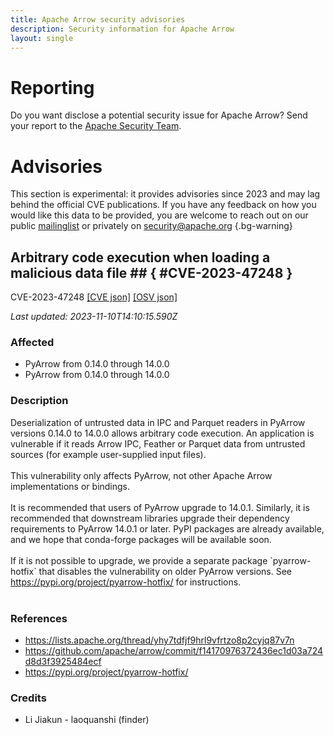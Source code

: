 ```yaml
---
title: Apache Arrow security advisories
description: Security information for Apache Arrow
layout: single
---
```


# Reporting

Do you want disclose a potential security issue for Apache Arrow? Send your report to the [Apache Security Team](mailto:security@apache.org).

# Advisories

This section is experimental: it provides advisories since 2023 and may lag behind the official CVE publications. If you have any feedback on how you would like this data to be provided, you are welcome to reach out on our public [mailinglist](/mailinglist) or privately on [security@apache.org](mailto:security@apache.org)
{.bg-warning}

## Arbitrary code execution when loading a malicious data file ## { #CVE-2023-47248 }

CVE-2023-47248 [\[CVE json\]](./CVE-2023-47248.cve.json) [\[OSV json\]](./CVE-2023-47248.osv.json)



_Last updated: 2023-11-10T14:10:15.590Z_

### Affected

* PyArrow from 0.14.0 through 14.0.0
* PyArrow from 0.14.0 through 14.0.0


### Description

<div>Deserialization of untrusted data in IPC and Parquet readers in PyArrow versions 0.14.0 to 14.0.0 allows arbitrary code execution. An application is vulnerable if it reads Arrow IPC, Feather or Parquet data from untrusted sources (for example user-supplied input files).</div><div><br></div><div>This vulnerability only affects PyArrow, not other Apache Arrow implementations or bindings.<br></div><div><br></div><div>It is recommended that users of PyArrow upgrade to 14.0.1. Similarly, it is recommended that downstream libraries upgrade their dependency requirements to PyArrow 14.0.1 or later. PyPI packages are already available, and we hope that conda-forge packages will be available soon.<br></div><div><br></div><div>If it is not possible to upgrade, we provide a separate package `pyarrow-hotfix` that disables the vulnerability on older PyArrow versions. See <a target="_blank" rel="nofollow" href="https://pypi.org/project/pyarrow-hotfix/">https://pypi.org/project/pyarrow-hotfix/</a> for instructions.<br></div><div><br></div>

### References
* https://lists.apache.org/thread/yhy7tdfjf9hrl9vfrtzo8p2cyjq87v7n
* https://github.com/apache/arrow/commit/f14170976372436ec1d03a724d8d3f3925484ecf
* https://pypi.org/project/pyarrow-hotfix/


### Credits
* Li Jiakun - laoquanshi (finder)
